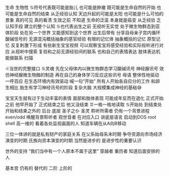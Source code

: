 生命 生物性
♋︎符号代表既可能是胎儿 也可能是肿瘤
既可能是生命自然的开始 也可能是生命自然的结束
从乏经验认知 天边升起的可能是太阳 也可能是什么可怕的景象
真的可见 真的看清 生效之前 不知道
生命的泛滥 本身就是癌变
从乏经验 乏认知手段 建立的整个认知
♋︎也代表出生之前 无视听无实觉 处于微生物群态到亚体阶段
处在另一个世界 又能感知到这个世界
出生后带有 分享自母亲子宫内循环酸碱信号的
无源混沌概括抽象的感官经验 有限的记忆体 抽象概括的记忆
原型记忆 反复刺激下形成
有些新生宝宝视频 可以观察宝宝将感受经验和实际视听进行对应
从视听中搜索 复验和之前无源经验间的联系
也和自己的表情表达 肢体表达机能做联系 扫描

  ♌︎当世的完整接口 ♋︎灵魂
  先在父母体内以微生物群态学习酸碱讯号 神经腺讯号
  效仿神经腺微生物酶的制造
  再在自己的身体学习反应这些讯号
  母语 整体性地驱动 一呼百应 在生态环境内有效驱动
  喊一句“开始” 所有人开始各自应分的工作
  和卵生相比 胎生有学习神经讯号的阶段 复杂大脑 大规模集成神经的基础😅

宝宝天生就有过于生动丰富的表情 面部和肢体表现
可能成年反而在退化
正式开始之前 他早开始了 正式结束之后 他又没结束
♊︎一格一格地读取 ♋︎开始处 到结束处
开始和结束之外的 后台 底层 圣子之仆 圣灵 聆听所需者
仍有一个背景进程 even/odd 唤醒背景聆听者 观世音者
在对应入口 讲底层语言 启动到DOS root shell
高一维的 看着各处监视画面的人 知道车辆在从A向B移动

三位一体讲的就是私有财产的家庭关系
在父系始母系末时期 争夺资源向市场经济演变的时期
氏族向资本演变的时期 当然是进步的
是进步性的重要认识

世外的支持 “我们当中有一个人原本不属于这里”
穿越者 重历者 知道后面安排的人

基本宫 仍有的 替代的 二阶 上阶的

